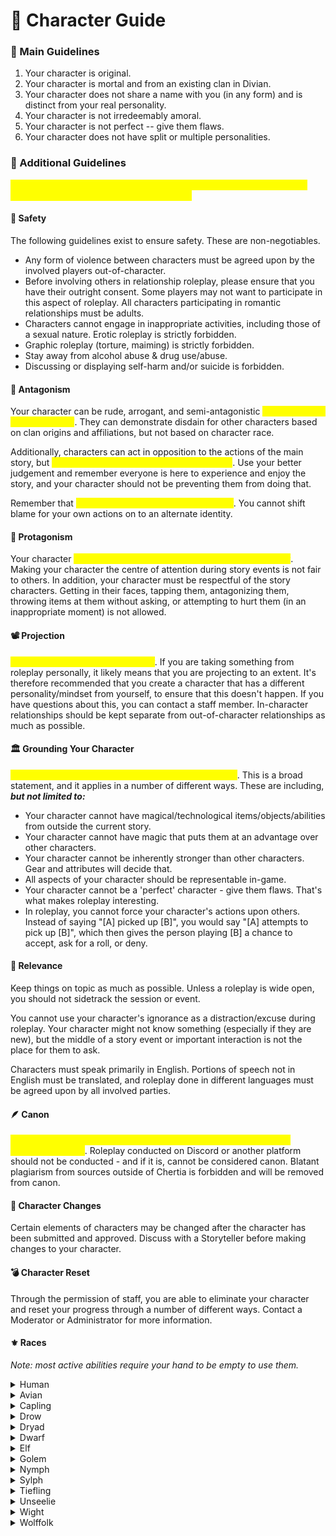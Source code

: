 # 📔 Character Guide

### **📕 Main Guidelines**

1. Your character is original.
2. Your character is mortal and from an existing clan in Divian.
3. Your character does not share a name with you (in any form) and is distinct from your real personality.
4. Your character is not irredeemably amoral.
5. Your character is not perfect -- give them flaws.
6. Your character does not have split or multiple personalities.

### 📘 Additional Guidelines

<mark style="color:yellow;">In general: be appropriate. Remember you are part of a community. And keep your character separate from yourself.</mark>

#### **🛑 Safety**

The following guidelines exist to ensure safety. These are non-negotiables.

* Any form of violence between characters must be agreed upon by the involved players out-of-character.
* Before involving others in relationship roleplay, please ensure that you have their outright consent. Some players may not want to participate in this aspect of roleplay. All characters participating in romantic relationships must be adults.
* Characters cannot engage in inappropriate activities, including those of a sexual nature. Erotic roleplay is strictly forbidden.
* Graphic roleplay (torture, maiming) is strictly forbidden.
* Stay away from alcohol abuse & drug use/abuse.
* Discussing or displaying self-harm and/or suicide is forbidden.

#### **🧙 Antagonism**

Your character can be rude, arrogant, and semi-antagonistic <mark style="color:yellow;">so long as they are not 'amoral'</mark>. They can demonstrate disdain for other characters based on clan origins and affiliations, but not based on character race.&#x20;

Additionally, characters can act in opposition to the actions of the main story, but <mark style="color:yellow;">should not act as a roadblock during events</mark>. Use your better judgement and remember everyone is here to experience and enjoy the story, and your character should not be preventing them from doing that.

Remember that <mark style="color:yellow;">you are responsible for your character</mark>. You cannot shift blame for your own actions on to an alternate identity.

#### **🦸 Protagonism**

Your character <mark style="color:yellow;">cannot try to act as the main protagonist of the story</mark>. Making your character the centre of attention during story events is not fair to others. In addition, your character must be respectful of the story characters. Getting in their faces, tapping them, antagonizing them, throwing items at them without asking, or attempting to hurt them (in an inappropriate moment) is not allowed.

#### **📽 Projection**

<mark style="color:yellow;">Do not project on to your character</mark>. If you are taking something from roleplay personally, it likely means that you are projecting to an extent. It's therefore recommended that you create a character that has a different personality/mindset from yourself, to ensure that this doesn't happen. If you have questions about this, you can contact a staff member. In-character relationships should be kept separate from out-of-character relationships as much as possible.

#### **🏛 Grounding Your Character**

<mark style="color:yellow;">Your character cannot be overpowered (god-modding)</mark>. This is a broad statement, and it applies in a number of different ways. These are including, _**but not limited to:**_

* Your character cannot have magical/technological items/objects/abilities from outside the current story.
* Your character cannot have magic that puts them at an advantage over other characters.
* Your character cannot be inherently stronger than other characters. Gear and attributes will decide that.
* All aspects of your character should be representable in-game.
* Your character cannot be a 'perfect' character - give them flaws. That's what makes roleplay interesting.
* In roleplay, you cannot force your character's actions upon others. Instead of saying "\[A] picked up \[B]", you would say "\[A] attempts to pick up \[B]", which then gives the person playing \[B] a chance to accept, ask for a roll, or deny.

#### **🤔 Relevance**

Keep things on topic as much as possible. Unless a roleplay is wide open, you should not sidetrack the session or event.

You cannot use your character's ignorance as a distraction/excuse during roleplay. Your character might not know something (especially if they are new), but the middle of a story event or important interaction is not the place for them to ask.

Characters must speak primarily in English. Portions of speech not in English must be translated, and roleplay done in different languages must be agreed upon by all involved parties.

#### **🪶 Canon**

<mark style="color:yellow;">Only roleplay conducted on the server or in a session thread can be considered canon</mark>. Roleplay conducted on Discord or another platform should not be conducted - and if it is, cannot be considered canon. Blatant plagiarism from sources outside of Chertia is forbidden and will be removed from canon.

#### 🧽 Character Changes

Certain elements of characters may be changed after the character has been submitted and approved. Discuss with a Storyteller before making changes to your character.

#### 💣 **Character Reset** <a href="#wiki_.1f4a3_character_reset" id="wiki_.1f4a3_character_reset"></a>

Through the permission of staff, you are able to eliminate your character and reset your progress through a number of different ways. Contact a Moderator or Administrator for more information.

#### ⚜️ Races

_Note: most active abilities require your hand to be empty to use them._

<details>

<summary>Human</summary>

* **Server Effects:** None.
* **Lifespan:** 70-100 years (child up until 18)
* **Height:** 135cm - 200cm
* **RP Difficulty:** 1/5

Humans can vary dramatically in personality, but they are generally self-interested and extremely social.

</details>

<details>

<summary>Avian</summary>

* **Server Effects:** Sneaking in the air allows them to do a 'double jump'.
* **Lifespan:** 100-130 years (child up until 18)
* **Height:** 140cm - 190cm
* **RP Difficulty:** 2/5

Avians are birdlike humanoids who typically wield great strength, but lack dexterity and endurance. Their personalities can vary greatly.

</details>

<details>

<summary>Capling</summary>

* **Server Effects:** Can sneak while in the air to dive bomb to the ground. Can also do a strong "punch" while sneaking to send their victims flying.
* **Lifespan:** 100-120 years (child up until 20)
* **Height:** 170cm - 200cm
* **RP Difficulty:** 3/5

Caplings are typically male. They are satyr-like creatures who often live in colder places, such as mountains or snowy taigas. They have hooves instead of feet. They are social creatures, however, and are very good at trading and bartering. They have higher deception, willpower, and dexterity, but also have lower strength.

</details>

<details>

<summary>Drow</summary>

* **Server Effects:** Are much more proficient with bows, but less so with melee weapons. Even more proficient in darker areas.
* **Lifespan:** 120-150 years (child up until 40)
* **Height:** 130cm - 190cm
* **RP Difficulty:** 3/5

Drow are elf variants who have grown acclimated to darker areas. They have grey-ish skin and typically like to remain underground. They are mischevious and often find it hard to socialize.

</details>

<details>

<summary>Dryad</summary>

* **Server Effects:** Can use photosynthesis to replenish hunger in the sunlight.
* **Lifespan:** 150-170 years (child up until 20)
* **Height:** 130cm - 160cm
* **RP Difficulty:** 1/5

Dryads are plant-based organisms. Unlike in popular mythology, Dryads on Chertia are not tied to a tree or other plant, but instead autonomous. Personalities can vary greatly.

</details>

<details>

<summary>Dwarf</summary>

* **Server Effects:** Have greatly reduced experience costs when using anvils. Can also scavenge raw materials while mining.
* **Lifespan:** 150-170 years (child up until 20)
* **Height:** 90cm - 130cm
* **RP Difficulty:** 2/5

Dwarves are usually low on intelligence and deception, but make up for it in willpower and their physical attributes. Headstrong and self-interested.

</details>

<details>

<summary>Elf</summary>

* **Server Effects:** Can focus (sneak) to remove all poison and wither effects, turning them into regeneration. Will do the same for anyone around them.
* **Lifespan:** 100-130 years (child up until 40)
* **Height:** 130cm - 190cm
* **RP Difficulty:** 3/5

Elves are typically very intelligent and deceptive. They are extremely self-interested and usually introverted.

</details>

<details>

<summary>Golem</summary>

* **Server Effects:** Consume redstone when they take damage as a means of 'repairing'. If they have no redstone, they will wither. Can consume normal food too.
* **Lifespan:** 200-300 years
* **Height:** 150cm - 180cm
* **RP Difficulty:** 4/5

Golems are an automaton-like race who have been imbued with souls. As a result, they carry a full range of emotion. They have higher strength and endurance, but much lower deception (max 3 deception, cannot lie unless it is to protect themselves or others from harm).

</details>

<details>

<summary>Nymph</summary>

* **Server Effects:** Can breathe underwater and can 'dash' while swimming (using sneak).
* **Lifespan:** 170-210 years (child up until 20)
* **Height:** 150cm - 190cm
* **RP Difficulty:** 1/5

Nymphs are typically extremely intelligent and agile, but lack physical strength. They are varied in personality.

</details>

<details>

<summary>Sylph</summary>

* **Server Effects:** Can propel themselves forward (by sneaking) while gliding with an elytra. Must land to recharge ability.
* **Lifespan:** 90-120 years (child up until 17)
* **Height:** 140cm - 190cm
* **RP Difficulty:** 2/5

Sylphs are typically very protective and intelligent. They may lack brute strength, but are deceptive and usually have more luck.

</details>

<details>

<summary>Tiefling</summary>

* **Server Effects:** Don't take any fire damage, instead gaining strength and speed. Can't go in water (unless they have Water Breathing).
* **Lifespan:** 100-150 years (child up until 16)
* **Height:** 150cm - 230cm
* **RP Difficulty:** 2/5

Tieflings' personalities can be extremely hard to describe, because they are often erratic. Usually (but not always) intelligent and deceptive, and have a great deal of physical strength.

</details>

<details>

<summary>Unseelie</summary>

* **Server Effects:** Can acquire 'souls' of monsters they kill, which they then consume. Cannot consume normal food.
* **Lifespan:** 100-150 years (child up until 20)
* **Height:** 120cm - 150cm
* **RP Difficulty:** 5/5

The Unseelie are a race of fairy-like creatures that seek to cause mayhem. They are notorious tricksters and are very deceptive. They have low strength, but high deception and intelligence.

</details>

<details>

<summary>Wight</summary>

* **Server Effects:** Can sneak to go invisible.
* **Lifespan:** 400-500 years (cannot be children)
* **Height:** 135cm - 200cm
* **RP Difficulty:** 4/5

Wights are undead humans who still inhabit their deceased bodies. They typically share similar attributes to their deceased counterparts, but with lower strength. They thrive off of hatred. Note that Wights cannot be former player characters.

</details>

<details>

<summary>Wolffolk</summary>

* **Server Effects:** Receive strength and resistance when they take damage. Can sneak to acquire night vision.
* **Lifespan:** 260-320 years (child up until 20)
* **Height:** 180cm - 230cm
* **RP Difficulty:** 3/5

Wolffolk are typically very closed-off and slow to trust others. They are strong, but lack dexterity and usually have rotten luck.

</details>
